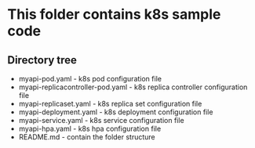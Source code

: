 # This folder contains k8s sample code

## Directory tree
* myapi-pod.yaml - k8s pod configuration file
* myapi-replicacontroller-pod.yaml - k8s replica controller configuration file
* myapi-replicaset.yaml - k8s replica set configuration file
* myapi-deployment.yaml - k8s deployment configuration file
* myapi-service.yaml - k8s service configuration file
* myapi-hpa.yaml - k8s hpa configuration file
* README.md - contain the folder structure
